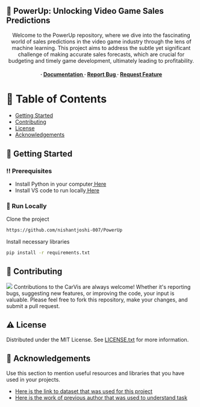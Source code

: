 ## :star2: PowerUp: Unlocking Video Game Sales Predictions
<div align='center'>

<p>Welcome to the PowerUp repository, where we dive into the fascinating world of sales predictions in the video game industry through the lens of machine learning. This project aims to address the subtle yet significant challenge of making accurate sales forecasts, which are crucial for budgeting and timely game development, ultimately leading to profitability.</p>

<h4> <span> · </span> <a href="https://github.com/nishantjoshi-007/PowerUp/blob/master/README.md"> Documentation </a> <span> · </span> <a href="https://github.com/nishantjoshi-007/PowerUp/issues"> Report Bug </a> <span> · </span> <a href="https://github.com/nishantjoshi-007/PowerUp/issues"> Request Feature </a> </h4>

</div>


# :notebook_with_decorative_cover: Table of Contents
- [Getting Started](#toolbox-getting-started)
- [Contributing](#wave-contributing)
- [License](#warning-license)
- [Acknowledgements](#gem-acknowledgements)


## :toolbox: Getting Started
### :bangbang: Prerequisites
- Install Python in your computer<a href="https://www.python.org/downloads/"> Here</a>
- Install VS code to run locally<a href="https://code.visualstudio.com/Download"> Here</a>


### :running: Run Locally
Clone the project
```bash
https://github.com/nishantjoshi-007/PowerUp
```
Install necessary libraries
```bash
pip install -r requirements.txt
```


## :wave: Contributing
<img src="https://contrib.rocks/image?repo=Louis3797/awesome-readme-template" /> Contributions to the CarVis are always welcome! Whether it's reporting bugs, suggesting new features, or improving the code, your input is valuable. Please feel free to fork this repository, make your changes, and submit a pull request.

## :warning: License
Distributed under the MIT License. See <a href="https://github.com/nishantjoshi-007/CarVis/blob/main/LICENSE">LICENSE.txt</a> for more information.

## :gem: Acknowledgements
Use this section to mention useful resources and libraries that you have used in your projects.
- [Here is the link to dataset that was used for this project](https://www.kaggle.com/datasets/gregorut/videogamesales/data)
- [Here is the work of previous author that was used to understand task](https://www.kaggle.com/code/omersenol/linear-regression)
